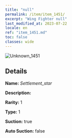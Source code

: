 ```yaml
---
title: "null"
permalink: /item/item_1451/
excerpt: "Wing Fighter null"
last_modified_at: 2023-07-22
locale: en
ref: "item_1451.md"
toc: false
classes: wide
---
```



 ![Unknown_1451](/images/item/Settlement_star_p.png)



## Details

 **Name:** *Settlement_star* 

 **Description:** 

 **Rarity:** 1 

 **Type:** 1 

 **Suction:** true 

 **Auto Suction:** false 


